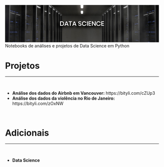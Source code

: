 <img src="img/banner.jpg">
Notebooks de análises e projetos de Data Science em Python
</br>
<h1><b>Projetos</b></h1>
<hr>
</br>
<ul>
  <li><b>Análise dos dados do Airbnb em Vancouver:</b> https://bityli.com/cZUp3</li>
  <li><b>Análise dos dados da violência no Rio de Janeiro:</b> https://bityli.com/zOxNW</li>
</ul>

</br>
<h1><b>Adicionais</b></h1>
<hr>
</br>
<ul>
  <li><b>Data Science</b> </li>
</ul>

